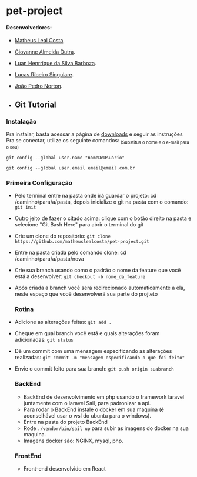 # pet-project

#### Desenvolvedores:

* [Matheus Leal Costa]().
* [Giovanne Almeida Dutra]().
* [Luan Henrrique da Silva Barboza]().
* [Lucas Ribeiro Singulare]().
* [João Pedro Norton]().

* ## Git Tutorial

### Instalação

Pra instalar, basta acessar a página de [downloads](https://git-scm.com/downloads) e seguir as instruções\
Pra se conectar, utilize os seguinte comandos: <sub>(Substitua o nome e o e-mail para o seu)<sub/>
```
git config --global user.name "nomeDeUsuario"
```
```
git config --global user.email email@email.com.br
```



### Primeira Configuração

* Pelo terminal entre na pasta onde irá guardar o projeto: cd /caminho/para/a/pasta, depois inicialize o git na pasta com o comando: `git init`

* Outro jeito de fazer o citado acima: clique com o botão direito na pasta e selecione "Git Bash Here" para abrir o terminal do git

* Crie um clone do repositório: `git clone https://github.com/matheuslealcosta/pet-project.git`

* Entre na pasta criada pelo comando clone: cd /caminho/para/a/pasta/nova

* Crie sua branch usando como o padrão o nome da feature que você está a desenvolver: `git checkout -b nome_da_feature`

* Após criada a branch você será redirecionado automaticamente a ela, neste espaço que você desenvolverá sua parte do projteto





  ### Rotina

* Adicione as alterações feitas: `git add .`

* Cheque em qual branch você está e quais alterações foram adicionadas: `git status`

* Dê um commit com uma mensagem especificando as alterações realizadas: `git commit -m "mensagem especificando o que foi feito"`

* Envie o commit feito para sua branch: `git push origin suabranch`


  ### BackEnd
  * BackEnd de desenvolvimento em php usando o framework laravel juntamente com o laravel Sail, para padronizar a api.
  * Para rodar o BackEnd instale o docker em sua maquina (é aconselhável usar o wsl do ubuntu para o windows).
  * Entre na pasta do projeto BackEnd
  * Rode `./vendor/bin/sail up` para subir as imagens do docker na sua maquina.
  * Imagens docker são: NGINX, mysql, php.
 

     
  ### FrontEnd
  * Front-end desenvolvido em React 
